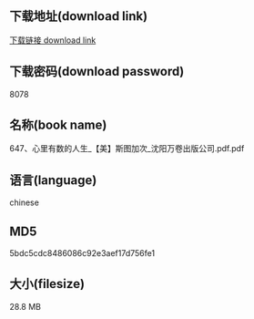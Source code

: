## 下载地址(download link)
[下载链接 download link](https://voluble-croquembouche-d321dc.netlify.app/?s=647%E3%80%81%E5%BF%83%E9%87%8C%E6%9C%89%E6%95%B0%E7%9A%84%E4%BA%BA%E7%94%9F_%E3%80%90%E7%BE%8E%E3%80%91%E6%96%AF%E5%9B%BE%E5%8A%A0%E6%AC%A1_%E6%B2%88%E9%98%B3%E4%B8%87%E5%8D%B7%E5%87%BA%E7%89%88%E5%85%AC%E5%8F%B8.pdf)

## 下载密码(download password)
8078

## 名称(book name)
647、心里有数的人生_【美】斯图加次_沈阳万卷出版公司.pdf.pdf

## 语言(language)
chinese

## MD5
5bdc5cdc8486086c92e3aef17d756fe1

## 大小(filesize)
28.8 MB
